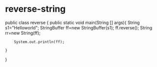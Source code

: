 # reverse-string
public class reverse {
	    public static void main(String [] args){
	      String s1="Helloworld";
	   StringBuffer ff=new StringBuffer(s1);
	 ff.reverse();
	 String rr=new String(ff);

	    System.out.println(ff);
	    
	}

}
